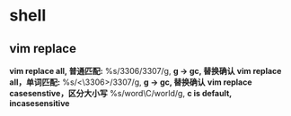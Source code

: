 # shell

## vim replace

**vim replace all, 普通匹配:**  %s/3306/3307/g,  **g -> gc, 替换确认**
**vim replace all，单词匹配:**  %s/\<\3306>/3307/g, **g -> gc, 替换确认**
**vim replace casesenstive，区分大小写**  %s/word\C/world/g, **c is default, incasesensitive** 
